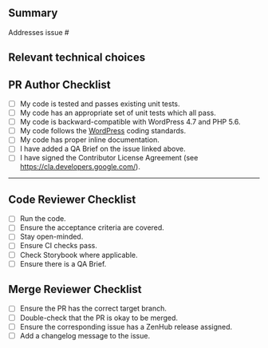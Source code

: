 ## Summary

<!-- Please reference the issue this PR addresses. -->
Addresses issue #

## Relevant technical choices

<!-- Please describe your changes. -->

## PR Author Checklist

- [ ] My code is tested and passes existing unit tests.
- [ ] My code has an appropriate set of unit tests which all pass.
- [ ] My code is backward-compatible with WordPress 4.7 and PHP 5.6.
- [ ] My code follows the [WordPress](https://make.wordpress.org/core/handbook/best-practices/coding-standards/) coding standards.
- [ ] My code has proper inline documentation.
- [ ] I have added a QA Brief on the issue linked above.
- [ ] I have signed the Contributor License Agreement (see <https://cla.developers.google.com/>).

---------------

## Code Reviewer Checklist

- [ ] Run the code.
- [ ] Ensure the acceptance criteria are covered.
- [ ] Stay open-minded.
- [ ] Ensure CI checks pass.
- [ ] Check Storybook where applicable.
- [ ] Ensure there is a QA Brief.

## Merge Reviewer Checklist

- [ ] Ensure the PR has the correct target branch.
- [ ] Double-check that the PR is okay to be merged.
- [ ] Ensure the corresponding issue has a ZenHub release assigned.
- [ ] Add a changelog message to the issue.
